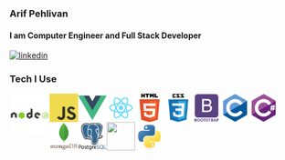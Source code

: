 
### Arif Pehlivan
#### I am Computer Engineer and Full Stack Developer

[<img src='https://cdn.jsdelivr.net/npm/simple-icons@3.0.1/icons/linkedin.svg' alt='linkedin' height='40'>](https://www.linkedin.com/in/arif-pehlivan-1a96a41b9/) 



### Tech I Use
<img align="left" src="https://raw.githubusercontent.com/devicons/devicon/master/icons/nodejs/nodejs-original-wordmark.svg" width="70" height="70">
<img align="left" src="https://raw.githubusercontent.com/github/explore/80688e429a7d4ef2fca1e82350fe8e3517d3494d/topics/javascript/javascript.png" width="50" height="50">
<img align="left" src="https://raw.githubusercontent.com/github/explore/80688e429a7d4ef2fca1e82350fe8e3517d3494d/topics/vue/vue.png" width="50" height="50">
<img align="left" src="https://raw.githubusercontent.com/github/explore/80688e429a7d4ef2fca1e82350fe8e3517d3494d/topics/react/react.png" width="50" height="50">
<img align="left" src="https://raw.githubusercontent.com/github/explore/80688e429a7d4ef2fca1e82350fe8e3517d3494d/topics/html/html.png" width="50" height="50">
<img align="left" src="https://raw.githubusercontent.com/github/explore/80688e429a7d4ef2fca1e82350fe8e3517d3494d/topics/css/css.png" width="50" height="50">
<img align="left" src="https://raw.githubusercontent.com/devicons/devicon/master/icons/bootstrap/bootstrap-plain-wordmark.svg" width="50" height="50">
<img align="left" src="https://raw.githubusercontent.com/devicons/devicon/master/icons/c/c-original.svg" width="50" height="50">
<img align="left" src="https://raw.githubusercontent.com/devicons/devicon/master/icons/csharp/csharp-original.svg" width="50" height="50">
<img align="left" src="https://raw.githubusercontent.com/devicons/devicon/master/icons/mongodb/mongodb-original-wordmark.svg" width="50" height="50">
<img align="left" src="https://raw.githubusercontent.com/devicons/devicon/master/icons/postgresql/postgresql-original-wordmark.svg" width="50" height="50">
<img align="left" src="https://camo.githubusercontent.com/93b32389bf746009ca2370de7fe06c3b5146f4c99d99df65994f9ced0ba41685/68747470733a2f2f7777772e766563746f726c6f676f2e7a6f6e652f6c6f676f732f676574706f73746d616e2f676574706f73746d616e2d69636f6e2e737667" width="50" height="50">
<img align="left" src="https://raw.githubusercontent.com/devicons/devicon/master/icons/python/python-original.svg" width="50" height="50">








<br>
<br>














